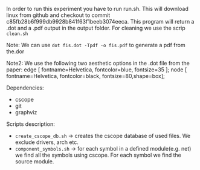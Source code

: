 In order to run this experiment you have to run run.sh. This will download linux from github and checkout to commit c85fb28b6f999db9928b841f63f1beeb3074eeca.
This program will return a .dot and a .pdf output in the output folder.
For cleaning we use the scrip `clean.sh`

Note: We can use `dot fis.dot -Tpdf -o fis.pdf` to generate a pdf from the.dor

Note2: We use the following two aesthetic options in the .dot file from the paper:
edge [ fontname=Helvetica, fontcolor=blue, fontsize=35 ];
node [ fontname=Helvetica, fontcolor=black, fontsize=80,shape=box];	

Dependencies:
* cscope
* git
* graphviz

Scripts description:
* `create_cscope_db.sh` -> creates the cscope database of used files. We exclude drivers, arch etc.
* `component_symbols.sh` -> for each symbol in a defined module(e.g. net) we find all the symbols using cscope. For each symbol we find the source module. 

